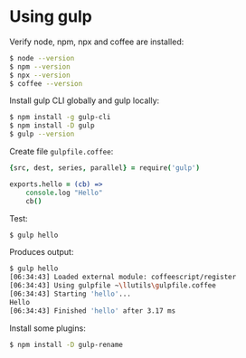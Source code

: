 Using gulp
==========

Verify node, npm, npx and coffee are installed:

```bash
$ node --version
$ npm --version
$ npx --version
$ coffee --version
```

Install gulp CLI globally and gulp locally:

```bash
$ npm install -g gulp-cli
$ npm install -D gulp
$ gulp --version
```

Create file `gulpfile.coffee`:

```coffee
{src, dest, series, parallel} = require('gulp')

exports.hello = (cb) =>
	console.log "Hello"
	cb()
```

Test:

```bash
$ gulp hello
```

Produces output:

```bash
$ gulp hello
[06:34:43] Loaded external module: coffeescript/register
[06:34:43] Using gulpfile ~\llutils\gulpfile.coffee
[06:34:43] Starting 'hello'...
Hello
[06:34:43] Finished 'hello' after 3.17 ms
```

Install some plugins:

```bash
$ npm install -D gulp-rename
```
